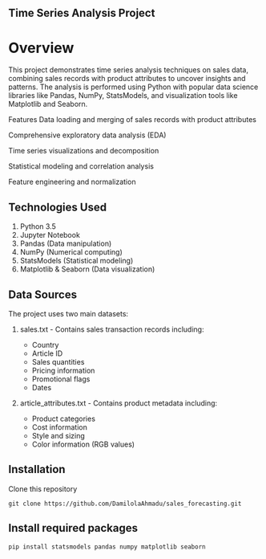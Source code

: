 ## Time Series Analysis Project
# Overview
This project demonstrates time series analysis techniques on sales data, combining sales records with product attributes to uncover insights and patterns. The analysis is performed using Python with popular data science libraries like Pandas, NumPy, StatsModels, and visualization tools like Matplotlib and Seaborn.

Features
Data loading and merging of sales records with product attributes

Comprehensive exploratory data analysis (EDA)

Time series visualizations and decomposition

Statistical modeling and correlation analysis

Feature engineering and normalization

## Technologies Used
1. Python 3.5
2. Jupyter Notebook
3. Pandas (Data manipulation)
4. NumPy (Numerical computing)
5. StatsModels (Statistical modeling)
6. Matplotlib & Seaborn (Data visualization)

## Data Sources
The project uses two main datasets:
1. sales.txt - Contains sales transaction records including:
    - Country
    - Article ID
    - Sales quantities
    - Pricing information
    - Promotional flags
    - Dates

2. article_attributes.txt - Contains product metadata including:
    - Product categories
    - Cost information
    - Style and sizing
    - Color information (RGB values)

## Installation
Clone this repository
```
git clone https://github.com/DamilolaAhmadu/sales_forecasting.git
```

## Install required packages
```
pip install statsmodels pandas numpy matplotlib seaborn
```
